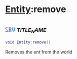 # [Entity](../entity/README.md):remove

### <img src="../../.gitbook/assets/server.png" width="32" height="32" /> $TITLE_NAME$

```lua
void Entity:remove()
```

Removes the ent from the world<br>
